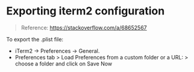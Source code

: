 # Exporting iterm2 configuration

> Reference: https://stackoverflow.com/a/68652567

To export the .plist file:

- iTerm2 -> Preferences -> General.
- Preferences tab > Load Preferences from a custom folder or a URL: > choose a folder and click on Save Now